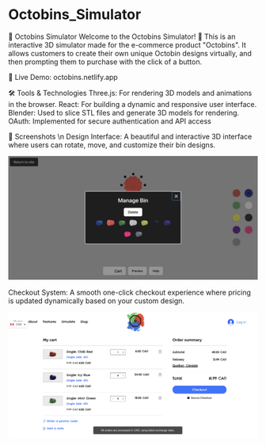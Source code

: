 # Octobins_Simulator

🧩 Octobins Simulator
Welcome to the Octobins Simulator! 🎉 This is an interactive 3D simulator made for the e-commerce product "Octobins". It allows customers to create their own unique Octobin designs virtually, and then prompting them to purchase with the click of a button.

🔗 Live Demo: octobins.netlify.app

🛠️ Tools & Technologies
Three.js: For rendering 3D models and animations in the browser.
React: For building a dynamic and responsive user interface.
Blender: Used to slice STL files and generate 3D models for rendering.
OAuth: Implemented for secure authentication and API access

📸 Screenshots \n
Design Interface: A beautiful and interactive 3D interface where users can rotate, move, and customize their bin designs.

![Simulator](imgs_for_readme/simulator.png)

Checkout System: A smooth one-click checkout experience where pricing is updated dynamically based on your custom design.

![Checkout](imgs_for_readme/checkout.png)
